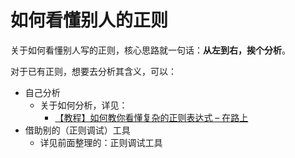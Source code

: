 # 如何看懂别人的正则

关于如何看懂别人写的正则，核心思路就一句话：**从左到右，挨个分析**。

对于已有正则，想要去分析其含义，可以：

* 自己分析
  * 关于如何分析，详见：
    * [【教程】如何教你看懂复杂的正则表达式 – 在路上](https://www.crifan.com/tutorial_teach_you_how_to_understand_the_complex_regular_expression/)
* 借助别的（正则调试）工具
  * 详见前面整理的：正则调试工具
